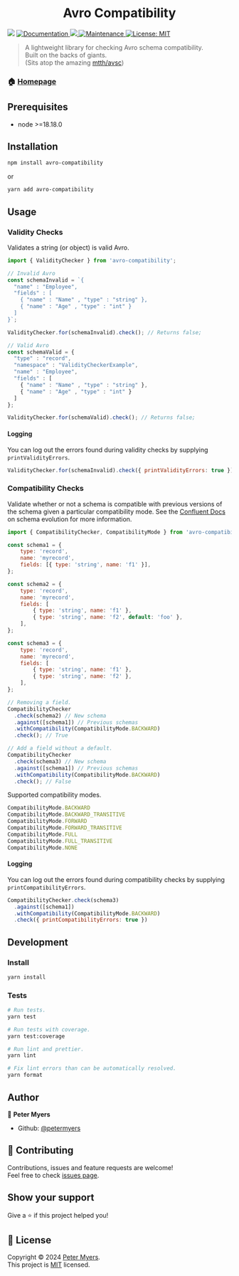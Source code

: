 <h1 align="center">Avro Compatibility</h1>
<p>
  <img src="https://img.shields.io/badge/node-%3E%3D18.0.0-blue.svg" />
  <a href="https://github.com/petermyers/avro-compatibility#readme" target="_blank">
    <img alt="Documentation" src="https://img.shields.io/badge/documentation-yes-brightgreen.svg" />
  </a>
  <a href="https://codecov.io/github/petermyers/avro-compatibility" > 
 <img src="https://codecov.io/github/petermyers/avro-compatibility/branch/main/graph/badge.svg?token=Q7JWECNCZR"/> 
 </a>
  <a href="https://github.com/petermyers/allow/graphs/commit-activity" target="_blank">
    <img alt="Maintenance" src="https://img.shields.io/badge/Maintained%3F-yes-brightgreen.svg" />
  </a>
  <a href="https://github.com/petermyers/allow/blob/master/LICENSE" target="_blank">
    <img alt="License: MIT" src="https://img.shields.io/badge/License-MIT-brightgreen.svg" />
  </a>
</p>

> A lightweight library for checking Avro schema compatibility.  
> Built on the backs of giants.  
> (Sits atop the amazing [mtth/avsc](https://github.com/mtth/avsc))

### 🏠 [Homepage](https://github.com/petermyers/avro-compatibility#readme)

## Prerequisites

- node >=18.18.0

## Installation
```sh
npm install avro-compatibility
```
or
```sh
yarn add avro-compatibility
```

## Usage
### Validity Checks
Validates a string (or object) is valid Avro.
```js
import { ValidityChecker } from 'avro-compatibility';

// Invalid Avro
const schemaInvalid = `{
  "name" : "Employee",
  "fields" : [
    { "name" : "Name" , "type" : "string" },
    { "name" : "Age" , "type" : "int" }
  ]
}`;

ValidityChecker.for(schemaInvalid).check(); // Returns false;

// Valid Avro
const schemaValid = {
  "type" : "record",
  "namespace" : "ValidityCheckerExample",
  "name" : "Employee",
  "fields" : [
    { "name" : "Name" , "type" : "string" },
    { "name" : "Age" , "type" : "int" }
  ]
};

ValidityChecker.for(schemaValid).check(); // Returns false;
```

#### Logging
You can log out the errors found during validity checks by supplying `printValidityErrors`.

```js
ValidityChecker.for(schemaInvalid).check({ printValidityErrors: true });
```

### Compatibility Checks
Validate whether or not a schema is compatible with previous versions of the schema given a particular compatibility mode. See the [Confluent Docs](https://docs.confluent.io/platform/current/schema-registry/fundamentals/schema-evolution.html#compatibility-types) on schema evolution for more information.

```js
import { CompatibilityChecker, CompatibilityMode } from 'avro-compatibility';

const schema1 = {
    type: 'record',
    name: 'myrecord',
    fields: [{ type: 'string', name: 'f1' }],
};

const schema2 = {
    type: 'record',
    name: 'myrecord',
    fields: [
        { type: 'string', name: 'f1' },
        { type: 'string', name: 'f2', default: 'foo' },
    ],
};

const schema3 = {
    type: 'record',
    name: 'myrecord',
    fields: [
        { type: 'string', name: 'f1' },
        { type: 'string', name: 'f2' },
    ],
};

// Removing a field.
CompatibilityChecker
  .check(schema2) // New schema
  .against([schema1]) // Previous schemas
  .withCompatibility(CompatibilityMode.BACKWARD)
  .check(); // True

// Add a field without a default.
CompatibilityChecker
  .check(schema3) // New schema
  .against([schema1]) // Previous schemas
  .withCompatibility(CompatibilityMode.BACKWARD)
  .check(); // False
```

Supported compatibility modes.
```js
CompatibilityMode.BACKWARD
CompatibilityMode.BACKWARD_TRANSITIVE
CompatibilityMode.FORWARD
CompatibilityMode.FORWARD_TRANSITIVE
CompatibilityMode.FULL
CompatibilityMode.FULL_TRANSITIVE
CompatibilityMode.NONE
```

#### Logging
You can log out the errors found during compatibility checks by supplying `printCompatibilityErrors`.

```js
CompatibilityChecker.check(schema3)
  .against([schema1])
  .withCompatibility(CompatibilityMode.BACKWARD)
  .check({ printCompatibilityErrors: true })
```

## Development
### Install
```sh
yarn install
```

### Tests
```sh
# Run tests.
yarn test

# Run tests with coverage.
yarn test:coverage

# Run lint and prettier.
yarn lint

# Fix lint errors than can be automatically resolved.
yarn format
```

## Author

👤 **Peter Myers**

* Github: [@petermyers](https://github.com/petermyers)

## 🤝 Contributing

Contributions, issues and feature requests are welcome!<br />Feel free to check [issues page](https://github.com/petermyers/avro-compatibility/issues).

## Show your support

Give a ⭐️ if this project helped you!

## 📝 License

Copyright © 2024 [Peter Myers](https://github.com/petermyers).<br />
This project is [MIT](https://github.com/petermyers/avro-compatibility/blob/main/LICENSE) licensed.
